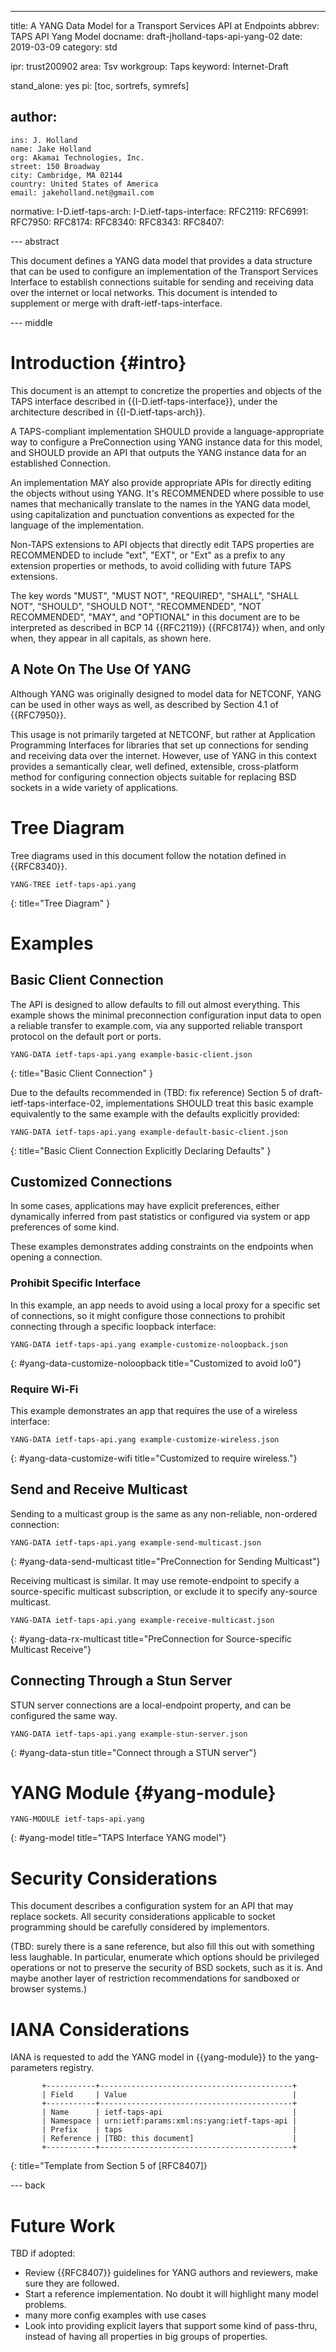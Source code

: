 ---
title: A YANG Data Model for a Transport Services API at Endpoints
abbrev: TAPS API Yang Model
docname: draft-jholland-taps-api-yang-02
date: 2019-03-09
category: std

ipr: trust200902
area: Tsv
workgroup: Taps
keyword: Internet-Draft

stand_alone: yes
pi: [toc, sortrefs, symrefs]

author:
 -
    ins: J. Holland
    name: Jake Holland
    org: Akamai Technologies, Inc.
    street: 150 Broadway
    city: Cambridge, MA 02144
    country: United States of America
    email: jakeholland.net@gmail.com

normative:
  I-D.ietf-taps-arch:
  I-D.ietf-taps-interface:
  RFC2119:
  RFC6991:
  RFC7950:
  RFC8174:
  RFC8340:
  RFC8343:
  RFC8407:

--- abstract

This document defines a YANG data model that provides a data structure
that can be used to configure an implementation of the Transport
Services Interface to establish connections suitable for sending
and receiving data over the internet or local networks.  This document
is intended to supplement or merge with draft-ietf-taps-interface.

--- middle

# Introduction {#intro}

This document is an attempt to concretize the properties and objects of
the TAPS interface described in {{I-D.ietf-taps-interface}}, under the
architecture described in {{I-D.ietf-taps-arch}}.

A TAPS-compliant implementation SHOULD provide a language-appropriate way to
configure a PreConnection using YANG instance data for this model, and
SHOULD provide an API that outputs the YANG instance data for an
established Connection.

An implementation MAY also provide appropriate APIs for directly editing
the objects without using YANG.  It's RECOMMENDED where possible to use
names that mechanically translate to the names in the YANG data model,
using capitalization and punctuation conventions as expected for the
language of the implementation.

Non-TAPS extensions to API objects that directly edit TAPS properties
are RECOMMENDED to include "ext", "EXT", or "Ext" as a prefix to any
extension properties or methods, to avoid colliding with future TAPS
extensions.

The key words "MUST", "MUST NOT", "REQUIRED", "SHALL", "SHALL NOT",
"SHOULD", "SHOULD NOT", "RECOMMENDED", "NOT RECOMMENDED", "MAY",
and "OPTIONAL" in this document are to be interpreted as
described in BCP 14 {{RFC2119}} {{RFC8174}} when, and only when, they
appear in all capitals, as shown here.

## A Note On The Use Of YANG

Although YANG was originally designed to model data for NETCONF, YANG
can be used in other ways as well, as described by Section 4.1 of
{{RFC7950}}.

This usage is not primarily targeted at NETCONF, but rather at
Application Programming Interfaces for libraries that set up connections
for sending and receiving data over the internet.  However, use of YANG
in this context provides a semantically clear, well defined, extensible,
cross-platform method for configuring connection objects suitable for
replacing BSD sockets in a wide variety of applications.

# Tree Diagram

Tree diagrams used in this document follow the notation defined in
{{RFC8340}}.

~~~
YANG-TREE ietf-taps-api.yang
~~~
{: title="Tree Diagram" }

# Examples

## Basic Client Connection

The API is designed to allow defaults to fill out almost everything.
This example shows the minimal preconnection configuration input data
to open a reliable transfer to example.com, via any supported reliable
transport protocol on the default port or ports.

~~~
YANG-DATA ietf-taps-api.yang example-basic-client.json
~~~
{: title="Basic Client Connection" }

Due to the defaults recommended in (TBD: fix reference) Section 5 of
draft-ietf-taps-interface-02, implementations SHOULD treat this basic
example equivalently to the same example with the defaults explicitly
provided:

~~~
YANG-DATA ietf-taps-api.yang example-default-basic-client.json
~~~
{: title="Basic Client Connection Explicitly Declaring Defaults" }

## Customized Connections

In some cases, applications may have explicit preferences, either
dynamically inferred from past statistics or configured via system
or app preferences of some kind.

These examples demonstrates adding constraints on the endpoints when
opening a connection.

### Prohibit Specific Interface

In this example, an app needs to avoid using a local proxy for a
specific set of connections, so it might configure those connections
to prohibit connecting through a specific loopback interface:

~~~
YANG-DATA ietf-taps-api.yang example-customize-noloopback.json
~~~
{: #yang-data-customize-noloopback title="Customized to avoid lo0"}

### Require Wi-Fi

This example demonstrates an app that requires the use of a wireless
interface:

~~~
YANG-DATA ietf-taps-api.yang example-customize-wireless.json
~~~
{: #yang-data-customize-wifi title="Customized to require wireless."}

## Send and Receive Multicast

Sending to a multicast group is the same as any non-reliable,
non-ordered connection:

~~~
YANG-DATA ietf-taps-api.yang example-send-multicast.json
~~~
{: #yang-data-send-multicast title="PreConnection for Sending Multicast"}

Receiving multicast is similar.  It may use remote-endpoint to specify a
source-specific multicast subscription, or exclude it to specify
any-source multicast.

~~~
YANG-DATA ietf-taps-api.yang example-receive-multicast.json
~~~
{: #yang-data-rx-multicast title="PreConnection for Source-specific Multicast Receive"}

## Connecting Through a Stun Server

STUN server connections are a local-endpoint property, and
can be configured the same way.

~~~
YANG-DATA ietf-taps-api.yang example-stun-server.json
~~~
{: #yang-data-stun title="Connect through a STUN server"}

# YANG Module {#yang-module}

~~~~~~~~~~
YANG-MODULE ietf-taps-api.yang
~~~~~~~~~~
{: #yang-model title="TAPS Interface YANG model"}

# Security Considerations

This document describes a configuration system for an API that may
replace sockets.  All security considerations applicable to socket
programming should be carefully considered by implementors.

(TBD: surely there is a sane reference, but also fill this out with
something less laughable.  In particular, enumerate which options should
be privileged operations or not to preserve the security of BSD sockets,
such as it is.  And maybe another layer of restriction recommendations for
sandboxed or browser systems.)

# IANA Considerations

IANA is requested to add the YANG model in {{yang-module}} to the
yang-parameters registry.

~~~
       +-----------+-------------------------------------------+
       | Field     | Value                                     |
       +-----------+-------------------------------------------+
       | Name      | ietf-taps-api                             |
       | Namespace | urn:ietf:params:xml:ns:yang:ietf-taps-api |
       | Prefix    | taps                                      |
       | Reference | [TBD: this document]                      |
       +-----------+-------------------------------------------+
~~~
{: title="Template from Section 5 of [RFC8407]}

--- back

# Future Work

TBD if adopted:

 * Review {{RFC8407}} guidelines for YANG authors and reviewers, make sure
   they are followed.
 * Start a reference implementation. No doubt it will highlight many
   model problems.
 * many more config examples with use cases
 * Look into providing explicit layers that support some kind of
   pass-thru, instead of having all properties in big groups of
   properties.

